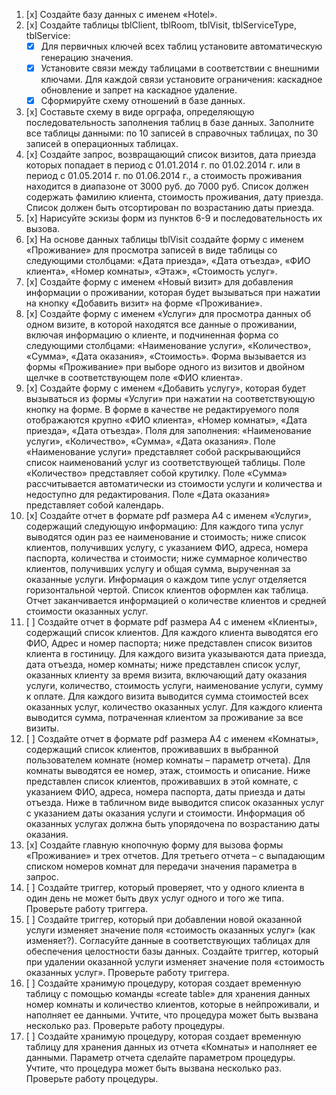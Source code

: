 1. [x] Создайте базу данных с именем «Hotel».
2. [x] Создайте таблицы tblClient, tblRoom, tblVisit, tblServiceType, tblService:
	- [x] Для первичных ключей всех таблиц установите автоматическую генерацию значения.
	- [x] Установите связи между таблицами в соответствии с внешними ключами. Для каждой связи установите ограничения: каскадное обновление и запрет на каскадное удаление.
	- [x] Сформируйте схему отношений в базе данных.
3. [x] Составьте схему в виде орграфа, определяющую последовательность заполнения таблиц в базе данных. Заполните все таблицы данными: по 10 записей в справочных таблицах, по 30 записей в операционных таблицах.
4. [x] Создайте запрос, возвращающий список визитов, дата приезда которых попадает в период с 01.01.2014 г. по 01.02.2014 г. или в период с 01.05.2014 г. по 01.06.2014 г., а стоимость проживания находится в диапазоне от 3000 руб. до 7000 руб. Список должен содержать фамилию клиента, стоимость проживания, дату приезда. Список должен быть отсортирован по возрастанию даты приезда.
5. [x] Нарисуйте эскизы форм из пунктов 6-9 и последовательность их вызова.
6. [x] На основе данных таблицы tblVisit создайте форму с именем «Проживание» для просмотра записей в виде таблицы со следующими столбцами: «Дата приезда», «Дата отъезда», «ФИО клиента», «Номер комнаты», «Этаж», «Стоимость услуг».
7. [x] Создайте форму с именем «Новый визит» для добавления информации о проживании, которая будет вызываться при нажатии на кнопку «Добавить визит» на форме «Проживание».
8. [x] Создайте форму с именем «Услуги» для просмотра данных об одном визите, в которой находятся все данные о проживании, включая информацию о клиенте, и подчиненная форма со следующими столбцами: «Наименование услуги», «Количество», «Сумма», «Дата оказания», «Стоимость». Форма вызывается из формы «Проживание» при выборе одного из визитов и двойном щелчке в соответствующем поле «ФИО клиента».
9. [x] Создайте форму с именем «Добавить услугу», которая будет вызываться из формы «Услуги» при нажатии на соответствующую кнопку на форме. В форме в качестве не редактируемого поля отображаются крупно «ФИО клиента», «Номер комнаты», «Дата приезда», «Дата отъезда». Поля для заполнения: «Наименование услуги», «Количество», «Сумма», «Дата оказания». Поле «Наименование услуги» представляет собой раскрывающийся список наименований услуг из соответствующей таблицы. Поле «Количество» представляет собой крутилку. Поле «Сумма» рассчитывается автоматически из стоимости услуги и количества и недоступно для редактирования. Поле «Дата оказания» представляет собой календарь.
10. [x] Создайте отчет в формате pdf размера А4 с именем «Услуги», содержащий следующую информацию: Для каждого типа услуг выводятся один раз ее наименование и стоимость; ниже список клиентов, получивших услугу, с указанием ФИО, адреса, номера паспорта, количества и стоимости; ниже суммарное количество клиентов, получивших услугу и общая сумма, вырученная за оказанные услуги. Информация о каждом типе услуг отделяется горизонтальной чертой. Список клиентов оформлен как таблица. Отчет заканчивается информацией о количестве клиентов и средней стоимости оказанных услуг.
11. [ ] Создайте отчет в формате pdf размера А4 с именем «Клиенты», содержащий список клиентов. Для каждого клиента выводятся его ФИО, Адрес и номер паспорта; ниже представлен список визитов клиента в гостиницу. Для каждого визита указываются дата приезда, дата отъезда, номер комнаты; ниже представлен список услуг, оказанных клиенту за время визита, включающий дату оказания услуги, количество, стоимость услуги, наименование услуги, сумму к оплате. Для каждого визита выводится сумма стоимостей всех оказанных услуг, количество оказанных услуг. Для каждого клиента выводится сумма, потраченная клиентом за проживание за все визиты.
12. [ ] Создайте отчет в формате pdf размера А4 с именем «Комнаты», содержащий список клиентов, проживавших в выбранной пользователем комнате (номер комнаты – параметр отчета). Для комнаты выводятся ее номер, этаж, стоимость и описание. Ниже представлен список клиентов, проживавших в этой комнате, с указанием ФИО, адреса, номера паспорта, даты приезда и даты отъезда. Ниже в табличном виде выводится список оказанных услуг с указанием даты оказания услуги и стоимости. Информация об оказанных услугах должна быть упорядочена по возрастанию даты оказания.
13. [x] Создайте главную кнопочную форму для вызова формы «Проживание» и трех отчетов. Для третьего отчета – с выпадающим списком номеров комнат для передачи значения параметра в запрос.
14. [ ] Создайте триггер, который проверяет, что у одного клиента в один день не может быть двух услуг одного и того же типа. Проверьте работу триггера.
15. [ ] Создайте триггер, который при добавлении новой оказанной услуги изменяет значение поля «стоимость оказанных услуг» (как изменяет?). Согласуйте данные в соответствующих таблицах для обеспечения целостности базы данных. Создайте триггер, который при удалении оказанной услуги изменяет значение поля «стоимость оказанных услуг». Проверьте работу триггера.
16. [ ] Создайте хранимую процедуру, которая создает временную таблицу с помощью команды «create table» для хранения данных номер комнаты и количество клиентов, которые в нейпроживали, и наполняет ее данными. Учтите, что процедура может быть вызвана несколько раз. Проверьте работу процедуры.
17. [ ] Создайте хранимую процедуру, которая создает временную таблицу для хранения данных из отчета «Комнаты» и наполняет ее данными. Параметр отчета сделайте параметром процедуры. Учтите, что процедура может быть вызвана несколько раз. Проверьте работу процедуры.